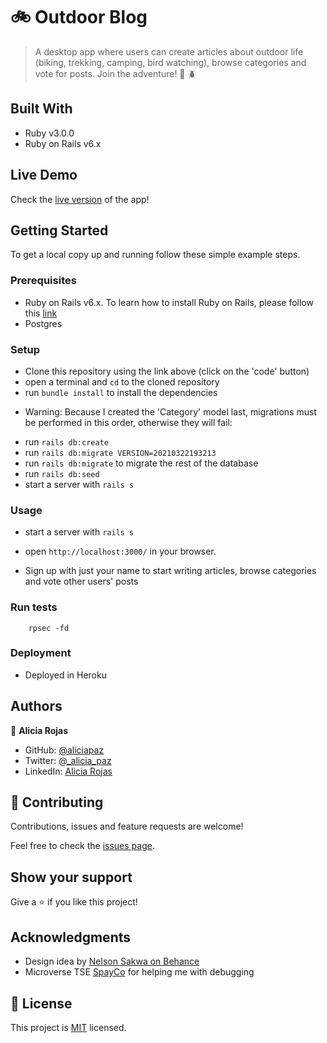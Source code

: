 # :bike: Outdoor Blog

> A desktop app where users can create articles about outdoor life (biking, trekking, camping, bird watching), browse categories and vote for posts.
>  Join the adventure! :sunrise_over_mountains: :beetle: 

[](Screenshot.png)

## Built With

- Ruby v3.0.0
- Ruby on Rails v6.x


## Live Demo

Check the [live version](https://warm-earth-97805.herokuapp.com/) of the app!


## Getting Started

To get a local copy up and running follow these simple example steps.

### Prerequisites

- Ruby on Rails v6.x. To learn how to install Ruby on Rails, please follow this [link](https://guides.rubyonrails.org/getting_started.html)
- Postgres

### Setup

- Clone this repository using the link above (click on the 'code' button)
- open a terminal and `cd` to the cloned repository
- run `bundle install` to install the dependencies
* Warning: Because I created the 'Category' model last, migrations must be performed in this order, otherwise they will fail:
- run `rails db:create`
- run `rails db:migrate VERSION=20210322193213`
- run `rails db:migrate` to migrate the rest of the database
- run `rails db:seed`
- start a server with `rails s`

### Usage

- start a server with `rails s`

- open `http://localhost:3000/` in your browser.

- Sign up with just your name to start writing articles, browse categories and vote other users' posts


### Run tests

```
    rpsec -fd
```

### Deployment

- Deployed in Heroku

## Authors

👤 **Alicia Rojas**

- GitHub: [@aliciapaz](https://github.com/aliciapaz)
- Twitter: [@_alicia_paz](https://twitter.com/_alicia_paz)
- LinkedIn: [Alicia Rojas](https://www.linkedin.com/in/aliciapazrojas/)


## 🤝 Contributing

Contributions, issues and feature requests are welcome!

Feel free to check the [issues page](https://github.com/aliciapaz/outdoor-blog/issues).

## Show your support

Give a ⭐️ if you like this project!

## Acknowledgments

- Design idea by [Nelson Sakwa on Behance](https://www.behance.net/sakwadesignstudio)
- Microverse TSE [SpayCo](https://github.com/Spayco) for helping me with debugging

## 📝 License

This project is [MIT](LICENSE) licensed.